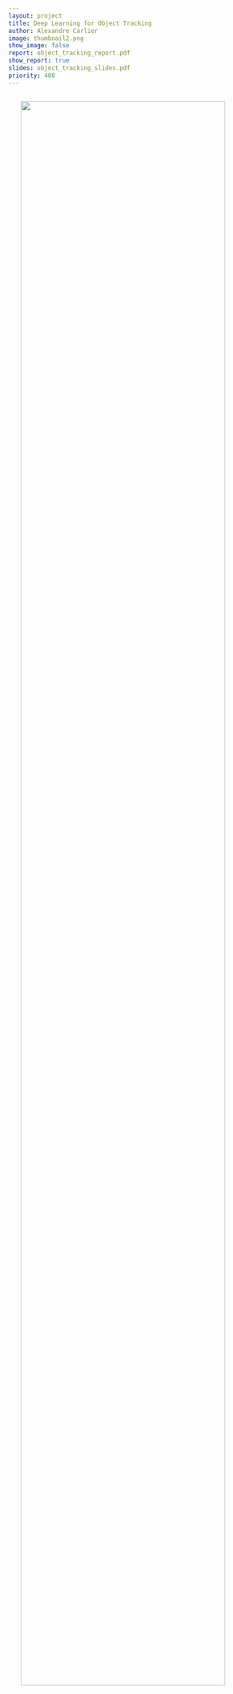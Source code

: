 ```yaml
---
layout: project
title: Deep Learning for Object Tracking
author: Alexandre Carlier
image: thumbnail2.png
show_image: false
report: object_tracking_report.pdf
show_report: true
slides: object_tracking_slides.pdf
priority: 400
---
```


<div style="margin-top: 2em"></div>

<img src="/images/object_tracking/mountain_bike.gif" width="90%" style="display: block; margin: 0 auto" />

<div style="margin-top: 2em"></div>
